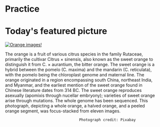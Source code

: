# Practice

# Today's featured picture

[![Orange images!](https://user-images.githubusercontent.com/130048735/232390786-b67fac90-f7b9-425e-80e0-58d3f6fd9d22.jpg "Today's featured picture")](https://en.wikipedia.org/wiki/Main_Page)

The orange is a fruit of various citrus species in the family Rutaceae, primarily the cultivar Citrus × sinensis, also known as the sweet orange to distinguish it from C. × aurantium, the bitter orange. The sweet orange is a hybrid between the pomelo (C. maxima) and the mandarin (C. reticulata), with the pomelo being the chloroplast genome and maternal line. The orange originated in a region encompassing south China, northeast India, and Myanmar, and the earliest mention of the sweet orange found in Chinese literature dates from 314 BC. The sweet orange reproduces asexually (apomixis through nucellar embryony); varieties of sweet orange arise through mutations. The whole genome has been sequenced. This photograph, depicting a whole orange, a halved orange, and a peeled orange segment, was focus-stacked from eleven images.

                                      Photograph credit: Pixabay

